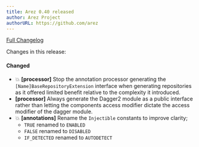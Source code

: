 ```yaml
---
title: Arez 0.40 released
author: Arez Project
authorURL: https://github.com/arez
---
```


[Full Changelog](https://github.com/arez/arez/compare/v0.39...v0.40)

Changes in this release:

#### Changed
* 💥 **\[processor\]** Stop the annotation processor generating the `[Name]BaseRepositoryExtension`
  interface when generating repositories as it offered limited benefit relative to the complexity
  it introduced.
* **\[processor\]** Always generate the Dagger2 module as a public interface rather than letting
  the components access modifier dictate the access modifier of the dagger module.
* 💥 **\[annotations\]** Rename the `Injectible` constants to improve clarity;
  - `TRUE` renamed to `ENABLED`
  - `FALSE` renamed to `DISABLED`
  - `IF_DETECTED` renamed to `AUTODETECT`
